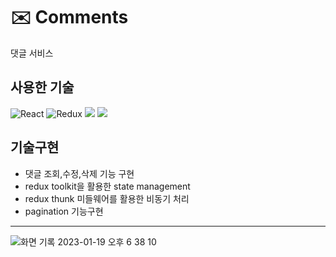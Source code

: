 # ✉️ Comments

댓글 서비스




## 사용한 기술

![React](https://img.shields.io/badge/react-%2320232a.svg?style=for-the-badge&logo=react&logoColor=%2361DAFB)
![Redux](https://img.shields.io/badge/redux-%23593d88.svg?style=for-the-badge&logo=redux&logoColor=white)
    <img src="https://img.shields.io/badge/Axios-5A29E4?style=for-the-badge&logo=Axios&logoColor=white"/> 
        <img src="https://img.shields.io/badge/tailwindcss-18324F?style=for-the-badge&logo=tailwindcss&logoColor=white"/> 
        
        
## 기술구현
- 댓글 조회,수정,삭제 기능 구현
- redux toolkit을 활용한 state management
- redux thunk 미들웨어를 활용한 비동기 처리
- pagination 기능구현 

---

![화면 기록 2023-01-19 오후 6 38 10](https://user-images.githubusercontent.com/102455275/213408079-302fdab2-0cdf-4a5f-bc32-19f0393b3d1e.gif)


